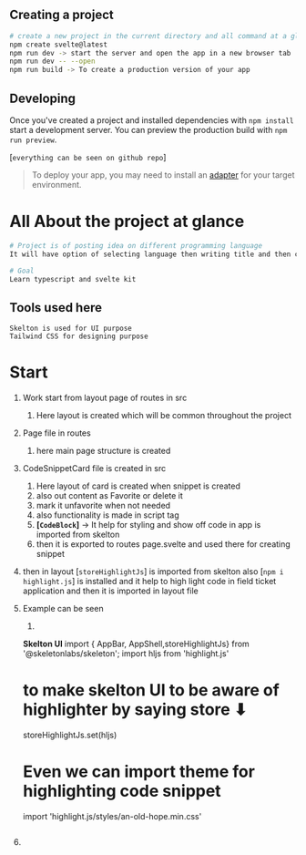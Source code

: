 
## Creating a project

```bash
# create a new project in the current directory and all command at a glance 
npm create svelte@latest
npm run dev -> start the server and open the app in a new browser tab
npm run dev -- --open
npm run build -> To create a production version of your app

```

## Developing
Once you've created a project and installed dependencies with `npm install` start a development server.
You can preview the production build with `npm run preview`.

[`everything can be seen on github repo`]

> To deploy your app, you may need to install an [adapter](https://kit.svelte.dev/docs/adapters) for your target environment.



# All About the project at glance 
```bash
# Project is of posting idea on different programming language
It will have option of selecting language then writing title and then code snippet then create snippet button 

# Goal
Learn typescript and svelte kit 
```

## Tools used here 
```
Skelton is used for UI purpose 
Tailwind CSS for designing purpose 
``` 

# Start
1. Work start from layout page of routes in src 
   1. Here layout is created which will be common throughout the project
2. Page file in routes 
   1. here main page structure is created 
3. CodeSnippetCard file is created in src
   1. Here layout of card is created when snippet is created
   2. also out content as Favorite or delete it 
   3. mark it unfavorite when not needed
   4. also functionality is made in script tag 
   5. **[`CodeBlock`]** -> It help for styling and show off code in app is imported from skelton
   6. then it is exported to routes page.svelte and used there for creating snippet 
4. then in layout [`storeHighlightJs`] is imported from skelton also [`npm i highlight.js`] is installed and it help to high light code in field ticket application and then it is imported in layout file 
5. Example can be seen 
   1. ```
   
	**Skelton UI**
	import { AppBar, AppShell,storeHighlightJs} from '@skeletonlabs/skeleton';
	import hljs from 'highlight.js'
	# to make skelton UI to be aware of highlighter by saying store ⬇
	storeHighlightJs.set(hljs)
	# Even we can import theme for highlighting code snippet 
	import 'highlight.js/styles/an-old-hope.min.css'
    
    ```
6. 